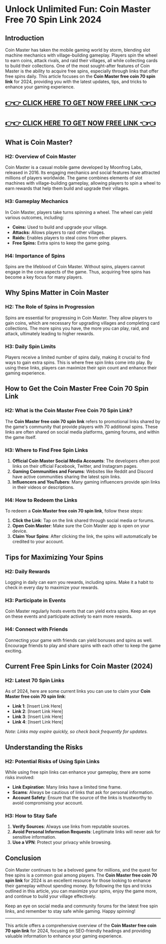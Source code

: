 # Unlock Unlimited Fun: Coin Master Free 70 Spin Link 2024

## Introduction

Coin Master has taken the mobile gaming world by storm, blending slot machine mechanics with village-building gameplay. Players spin the wheel to earn coins, attack rivals, and raid their villages, all while collecting cards to build their collections. One of the most sought-after features of Coin Master is the ability to acquire free spins, especially through links that offer free spins daily. This article focuses on the **Coin Master free coin 70 spin link** for 2024, providing you with the latest updates, tips, and tricks to enhance your gaming experience.

[👉👉 CLICK HERE TO GET NOW FREE LINK 👈👈](https://todaylink.site/CoinsLink/)
-
[👉👉 CLICK HERE TO GET NOW FREE LINK 👈👈](https://todaylink.site/CoinsLink/)
-


## What is Coin Master?

### H2: Overview of Coin Master

Coin Master is a casual mobile game developed by Moonfrog Labs, released in 2016. Its engaging mechanics and social features have attracted millions of players worldwide. The game combines elements of slot machines with village-building gameplay, allowing players to spin a wheel to earn rewards that help them build and upgrade their villages.

### H3: Gameplay Mechanics

In Coin Master, players take turns spinning a wheel. The wheel can yield various outcomes, including:

- **Coins:** Used to build and upgrade your village.
- **Attacks:** Allows players to raid other villages.
- **Raids:** Enables players to steal coins from other players.
- **Free Spins:** Extra spins to keep the game going.

### H4: Importance of Spins

Spins are the lifeblood of Coin Master. Without spins, players cannot engage in the core aspects of the game. Thus, acquiring free spins has become a key focus for many players. 

## Why Spins Matter in Coin Master

### H2: The Role of Spins in Progression

Spins are essential for progressing in Coin Master. They allow players to gain coins, which are necessary for upgrading villages and completing card collections. The more spins you have, the more you can play, raid, and attack, ultimately leading to higher rewards.

### H3: Daily Spin Limits

Players receive a limited number of spins daily, making it crucial to find ways to gain extra spins. This is where free spin links come into play. By using these links, players can maximize their spin count and enhance their gaming experience.

## How to Get the Coin Master Free Coin 70 Spin Link

### H2: What is the Coin Master Free Coin 70 Spin Link?

The **Coin Master free coin 70 spin link** refers to promotional links shared by the game's community that provide players with 70 additional spins. These links are often shared on social media platforms, gaming forums, and within the game itself.

### H3: Where to Find Free Spin Links

1. **Official Coin Master Social Media Accounts**: The developers often post links on their official Facebook, Twitter, and Instagram pages.
2. **Gaming Communities and Forums**: Websites like Reddit and Discord have active communities sharing the latest spin links.
3. **Influencers and YouTubers**: Many gaming influencers provide spin links in their videos or descriptions.

### H4: How to Redeem the Links

To redeem a **Coin Master free coin 70 spin link**, follow these steps:

1. **Click the Link**: Tap on the link shared through social media or forums.
2. **Open Coin Master**: Make sure the Coin Master app is open on your device. 
3. **Claim Your Spins**: After clicking the link, the spins will automatically be credited to your account.

## Tips for Maximizing Your Spins

### H2: Daily Rewards

Logging in daily can earn you rewards, including spins. Make it a habit to check in every day to maximize your rewards.

### H3: Participate in Events

Coin Master regularly hosts events that can yield extra spins. Keep an eye on these events and participate actively to earn more rewards.

### H4: Connect with Friends

Connecting your game with friends can yield bonuses and spins as well. Encourage friends to play and share spins with each other to keep the game exciting.

## Current Free Spin Links for Coin Master (2024)

### H2: Latest 70 Spin Links

As of 2024, here are some current links you can use to claim your **Coin Master free coin 70 spin link**:

- **Link 1**: [Insert Link Here]
- **Link 2**: [Insert Link Here]
- **Link 3**: [Insert Link Here]
- **Link 4**: [Insert Link Here]

*Note: Links may expire quickly, so check back frequently for updates.*

## Understanding the Risks

### H2: Potential Risks of Using Spin Links

While using free spin links can enhance your gameplay, there are some risks involved:

- **Link Expiration**: Many links have a limited time frame.
- **Scams**: Always be cautious of links that ask for personal information.
- **Account Safety**: Ensure that the source of the links is trustworthy to avoid compromising your account.

### H3: How to Stay Safe

1. **Verify Sources**: Always use links from reputable sources.
2. **Avoid Personal Information Requests**: Legitimate links will never ask for sensitive information.
3. **Use a VPN**: Protect your privacy while browsing.

## Conclusion

Coin Master continues to be a beloved game for millions, and the quest for free spins is a common goal among players. The **Coin Master free coin 70 spin link** for 2024 is an excellent resource for those looking to enhance their gameplay without spending money. By following the tips and tricks outlined in this article, you can maximize your spins, enjoy the game more, and continue to build your village effectively.

Keep an eye on social media and community forums for the latest free spin links, and remember to stay safe while gaming. Happy spinning!

---

This article offers a comprehensive overview of the **Coin Master free coin 70 spin link** for 2024, focusing on SEO-friendly headings and providing valuable information to enhance your gaming experience.
